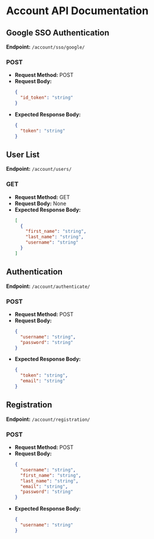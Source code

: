 # Account API Documentation

## Google SSO Authentication

**Endpoint:** `/account/sso/google/`

### POST
- **Request Method:** POST
- **Request Body:**
  ```json
  {
    "id_token": "string"
  }
  ```
- **Expected Response Body:**
  ```json
  {
    "token": "string"
  }
  ```

## User List

**Endpoint:** `/account/users/`

### GET
- **Request Method:** GET
- **Request Body:** None
- **Expected Response Body:**
  ```json
  [
    {
      "first_name": "string",
      "last_name": "string",
      "username": "string"
    }
  ]
  ```

## Authentication

**Endpoint:** `/account/authenticate/`

### POST
- **Request Method:** POST
- **Request Body:**
  ```json
  {
    "username": "string",
    "password": "string"
  }
  ```
- **Expected Response Body:**
  ```json
  {
    "token": "string",
    "email": "string"
  }
  ```

## Registration

**Endpoint:** `/account/registration/`

### POST
- **Request Method:** POST
- **Request Body:**
  ```json
  {
    "username": "string",
    "first_name": "string",
    "last_name": "string",
    "email": "string",
    "password": "string"
  }
  ```
- **Expected Response Body:**
  ```json
  {
    "username": "string"
  }
  ``` 